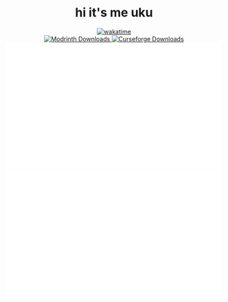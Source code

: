 <!-- \
[website](https://uku3lig.github.io) -->
<!---
uku3lig/uku3lig is a ✨ special ✨ repository because its `README.md` (this file) appears on your GitHub profile.
You can click the Preview link to take a look at your changes.
--->

<h1 align="center">hi it's me uku</h1>

<p align="center">
  <a href="https://wakatime.com/@8c040ab4-dd86-485b-ac52-d0ca1971b711">
    <img src="https://wakatime.com/badge/user/8c040ab4-dd86-485b-ac52-d0ca1971b711.svg?style=for-the-badge&logo=appveyor" alt="wakatime" />
  </a>
  <br>
  <a href="https://modrinth.com/user/HiuxcjYJ">
    <img alt="Modrinth Downloads" src="https://img.shields.io/endpoint?style=for-the-badge&url=https%3A%2F%2Fapi.uku3lig.net%2Fdownloads%2Fuku%2Fshields">
  </a>
  <a href="https://www.curseforge.com/members/uku3lig/projects">
    <img alt="Curseforge Downloads" src="https://cf.way2muchnoise.eu/author/full_uku3lig_downloads.svg?badge_style=for_the_badge" />
  </a>
  <br>
  <a href="https://github.com/jstrieb/github-stats">
    <img src="https://raw.githubusercontent.com/uku3lig/stats/master/generated/overview.svg#gh-dark-mode-only" alt="stats" />
  </a>
  <a href="https://github.com/jstrieb/github-stats">
    <img src="https://raw.githubusercontent.com/uku3lig/stats/master/generated/languages.svg#gh-dark-mode-only" alt="stats" />
  </a>
</p>

